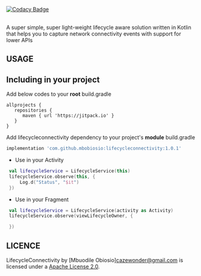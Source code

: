 [![Codacy Badge](https://app.codacy.com/project/badge/Grade/55d6efdea3d34a0ea16b44b0c1e27174)](https://www.codacy.com/gh/mbobiosio/LifecycleConnectivity/dashboard?utm_source=github.com&amp;utm_medium=referral&amp;utm_content=mbobiosio/LifecycleConnectivity&amp;utm_campaign=Badge_Grade)

<br>
A super simple, super light-weight lifecycle aware solution written in Kotlin that helps you to capture network connectivity events with support for lower APIs

USAGE
-----

## Including in your project
Add below codes to your <b>root</b> build.gradle
```
allprojects {
   repositories {
      maven { url 'https://jitpack.io' }
   }
}
```

Add lifecycleconnectivity dependency to your project's <b>module</b> build.gradle

```groovy
implementation 'com.github.mbobiosio:lifecycleconnectivity:1.0.1'
```

-   Use in your Activity

```kotlin
 val lifecycleService = LifecycleService(this)
 lifecycleService.observe(this, {
     Log.d("Status", "$it")
 })
```

-   Use in your Fragment

```kotlin
 val lifecycleService = LifecycleService(activity as Activity)
 lifecycleService.observe(viewLifecycleOwner, {

 })
```

LICENCE
-----

LifecycleConnectivity by [Mbuodile Obiosio]<cazewonder@gmail.com> is licensed under a [Apache License 2.0](http://www.apache.org/licenses/LICENSE-2.0).
